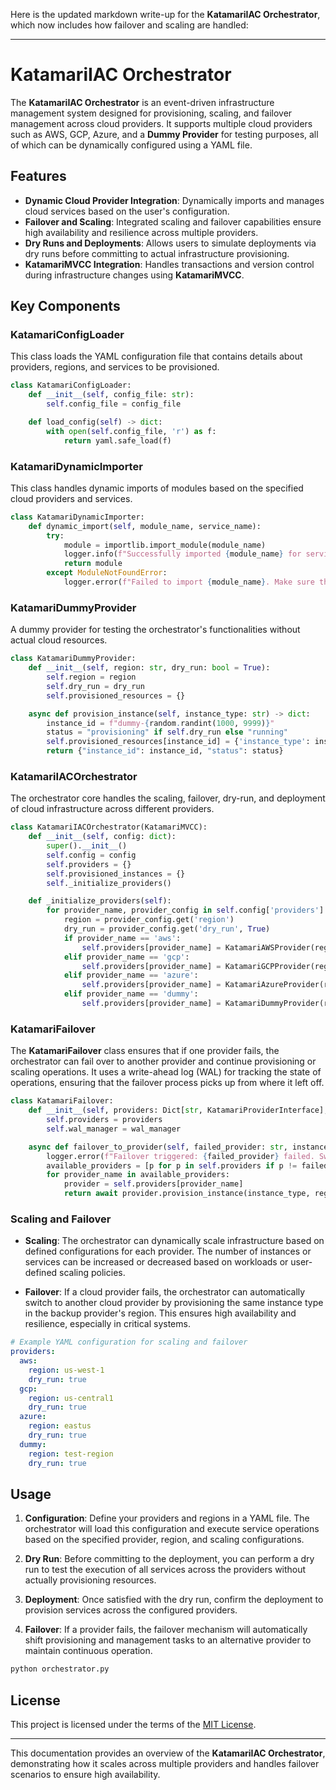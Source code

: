 Here is the updated markdown write-up for the **KatamariIAC Orchestrator**, which now includes how failover and scaling are handled:

---

# KatamariIAC Orchestrator

The **KatamariIAC Orchestrator** is an event-driven infrastructure management system designed for provisioning, scaling, and failover management across cloud providers. It supports multiple cloud providers such as AWS, GCP, Azure, and a **Dummy Provider** for testing purposes, all of which can be dynamically configured using a YAML file.

## Features

- **Dynamic Cloud Provider Integration**: Dynamically imports and manages cloud services based on the user's configuration.
- **Failover and Scaling**: Integrated scaling and failover capabilities ensure high availability and resilience across multiple providers.
- **Dry Runs and Deployments**: Allows users to simulate deployments via dry runs before committing to actual infrastructure provisioning.
- **KatamariMVCC Integration**: Handles transactions and version control during infrastructure changes using **KatamariMVCC**.

## Key Components

### KatamariConfigLoader
This class loads the YAML configuration file that contains details about providers, regions, and services to be provisioned.

```python
class KatamariConfigLoader:
    def __init__(self, config_file: str):
        self.config_file = config_file

    def load_config(self) -> dict:
        with open(self.config_file, 'r') as f:
            return yaml.safe_load(f)
```

### KatamariDynamicImporter
This class handles dynamic imports of modules based on the specified cloud providers and services.

```python
class KatamariDynamicImporter:
    def dynamic_import(self, module_name, service_name):
        try:
            module = importlib.import_module(module_name)
            logger.info(f"Successfully imported {module_name} for service: {service_name}")
            return module
        except ModuleNotFoundError:
            logger.error(f"Failed to import {module_name}. Make sure the library is installed.")
```

### KatamariDummyProvider
A dummy provider for testing the orchestrator's functionalities without actual cloud resources.

```python
class KatamariDummyProvider:
    def __init__(self, region: str, dry_run: bool = True):
        self.region = region
        self.dry_run = dry_run
        self.provisioned_resources = {}

    async def provision_instance(self, instance_type: str) -> dict:
        instance_id = f"dummy-{random.randint(1000, 9999)}"
        status = "provisioning" if self.dry_run else "running"
        self.provisioned_resources[instance_id] = {'instance_type': instance_type, 'status': status}
        return {"instance_id": instance_id, "status": status}
```

### KatamariIACOrchestrator
The orchestrator core handles the scaling, failover, dry-run, and deployment of cloud infrastructure across different providers.

```python
class KatamariIACOrchestrator(KatamariMVCC):
    def __init__(self, config: dict):
        super().__init__()
        self.config = config
        self.providers = {}
        self.provisioned_instances = {}
        self._initialize_providers()

    def _initialize_providers(self):
        for provider_name, provider_config in self.config['providers'].items():
            region = provider_config.get('region')
            dry_run = provider_config.get('dry_run', True)
            if provider_name == 'aws':
                self.providers[provider_name] = KatamariAWSProvider(region, dry_run)
            elif provider_name == 'gcp':
                self.providers[provider_name] = KatamariGCPProvider(region, dry_run)
            elif provider_name == 'azure':
                self.providers[provider_name] = KatamariAzureProvider(region, dry_run)
            elif provider_name == 'dummy':
                self.providers[provider_name] = KatamariDummyProvider(region, dry_run)
```

### KatamariFailover
The **KatamariFailover** class ensures that if one provider fails, the orchestrator can fail over to another provider and continue provisioning or scaling operations. It uses a write-ahead log (WAL) for tracking the state of operations, ensuring that the failover process picks up from where it left off.

```python
class KatamariFailover:
    def __init__(self, providers: Dict[str, KatamariProviderInterface], wal_manager: WALManager):
        self.providers = providers
        self.wal_manager = wal_manager

    async def failover_to_provider(self, failed_provider: str, instance_type: str, region: str):
        logger.error(f"Failover triggered: {failed_provider} failed. Switching to another provider.")
        available_providers = [p for p in self.providers if p != failed_provider]
        for provider_name in available_providers:
            provider = self.providers[provider_name]
            return await provider.provision_instance(instance_type, region)
```

### Scaling and Failover

- **Scaling**: The orchestrator can dynamically scale infrastructure based on defined configurations for each provider. The number of instances or services can be increased or decreased based on workloads or user-defined scaling policies.

- **Failover**: If a cloud provider fails, the orchestrator can automatically switch to another cloud provider by provisioning the same instance type in the backup provider's region. This ensures high availability and resilience, especially in critical systems.

```yaml
# Example YAML configuration for scaling and failover
providers:
  aws:
    region: us-west-1
    dry_run: true
  gcp:
    region: us-central1
    dry_run: true
  azure:
    region: eastus
    dry_run: true
  dummy:
    region: test-region
    dry_run: true
```

## Usage

1. **Configuration**: Define your providers and regions in a YAML file. The orchestrator will load this configuration and execute service operations based on the specified provider, region, and scaling configurations.

2. **Dry Run**: Before committing to the deployment, you can perform a dry run to test the execution of all services across the providers without actually provisioning resources.

3. **Deployment**: Once satisfied with the dry run, confirm the deployment to provision services across the configured providers.

4. **Failover**: If a provider fails, the failover mechanism will automatically shift provisioning and management tasks to an alternative provider to maintain continuous operation.

```bash
python orchestrator.py
```

## License

This project is licensed under the terms of the [MIT License](LICENSE).

--- 

This documentation provides an overview of the **KatamariIAC Orchestrator**, demonstrating how it scales across multiple providers and handles failover scenarios to ensure high availability.
